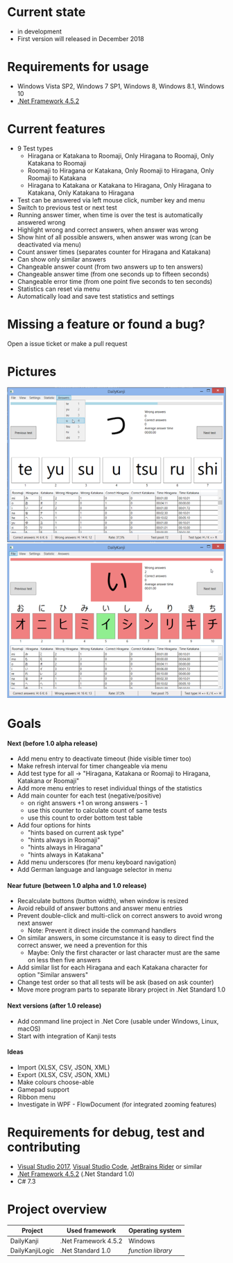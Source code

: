# Current state
* in development
* First version will released in December 2018 

# Requirements for usage
* Windows Vista SP2, Windows 7 SP1, Windows 8, Windows 8.1, Windows 10
* [.Net Framework 4.5.2](https://www.microsoft.com/en-us/download/details.aspx?id=42642)

# Current features
* 9 Test types
  * Hiragana or Katakana to Roomaji, Only Hiragana to Roomaji, Only Katakana to Roomaji
  * Roomaji to Hiragana or Katakana, Only Roomaji to Hiragana, Only Roomaji to Katakana
  * Hiragana to Katakana or Katakana to Hiragana, Only Hiragana to Katakana, Only Katakana to Hiragana
* Test can be answered via left mouse click, number key and menu
* Switch to previous test or next test
* Running answer timer, when time is over the test is automatically answered wrong
* Highlight wrong and correct answers, when answer was wrong
* Show hint of all possible answers, when answer was wrong (can be deactivated via menu)
* Count answer times (separates counter for Hiragana and Katakana)
* Can show only similar answers
* Changeable answer count (from two answers up to ten answers)
* Changeable answer time (from one seconds up to fifteen seconds)
* Changeable error time (from one point five seconds to ten seconds)
* Statistics can reset via menu
* Automatically load and save test statistics and settings

# Missing a feature or found a bug?
Open a issue ticket or make a pull request

# Pictures
![Daily Kanji](DailyKanji.png)
![Daily Kanji - Error](DailyKanji-Error.png)

# Goals

#### Next (before 1.0 alpha release)
* Add menu entry to deactivate timeout (hide visible timer too)
* Make refresh interval for timer changeable via menu
* Add test type for all -> "Hiragana, Katakana or Roomaji to Hiragana, Katakana or Roomaji"
* Add more menu entries to reset individual things of the statistics
* Add main counter for each test (negative/positive)
  * on right answers +1 on wrong answers - 1
  * use this counter to calculate count of same tests
  * use this count to order bottom test table
* Add four options for hints
  * "hints based on current ask type"
  * "hints always in Roomaji"
  * "hints always in Hiragana"
  * "hints always in Katakana"
* Add menu underscores (for menu keyboard navigation)
* Add German language and language selector in menu

#### Near future (between 1.0 alpha and 1.0 release)
* Recalculate buttons (button width), when window is resized
* Avoid rebuild of answer buttons and answer menu entries
* Prevent double-click and multi-click on correct answers to avoid wrong next answer
  * Note: Prevent it direct inside the command handlers
* On similar answers, in some circumstance it is easy to direct find the correct answer, we need a prevention for this 
  * Maybe: Only the first character or last character must are the same on less then five answers
* Add similar list for each Hiragana and each Katakana character for option "Similar answers"
* Change test order so that all tests will be ask (based on ask counter)
* Move more program parts to separate library project in .Net Standard 1.0

#### Next versions (after 1.0 release)
* Add command line project in .Net Core (usable under Windows, Linux, macOS)
* Start with integration of Kanji tests

#### Ideas
* Import (XLSX, CSV, JSON, XML)
* Export (XLSX, CSV, JSON, XML)
* Make colours choose-able
* Gamepad support
* Ribbon menu
* Investigate in WPF - FlowDocument (for integrated zooming features)

# Requirements for debug, test and contributing
* [Visual Studio 2017](https://visualstudio.microsoft.com/de/downloads/), [Visual Studio Code](https://visualstudio.microsoft.com/de/downloads/), [JetBrains Rider](https://www.jetbrains.com/rider/) or similar
* [.Net Framework 4.5.2](https://www.microsoft.com/en-us/download/details.aspx?id=42642) (.Net Standard 1.0)
* C# 7.3

# Project overview
| Project         | Used framework       | Operating system   |
| --------------- | -------------------- | ------------------ |
| DailyKanji      | .Net Framework 4.5.2 | Windows            |
| DailyKanjiLogic | .Net Standard 1.0    | *function library* |

